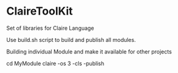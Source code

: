 # ClaireToolKit
Set of libraries for Claire Language

Use build.sh script to build and publish all modules.

Building individual Module and make it available for other projects

cd  MyModule
claire -os 3  -cls -publish

